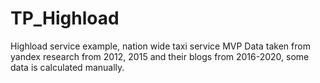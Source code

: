 # TP_Highload
Highload service example, nation wide taxi service MVP
Data taken from yandex research from 2012, 2015 and their blogs from 2016-2020, some data is calculated manually.

